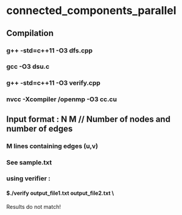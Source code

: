 # connected_components_parallel
## Compilation
### g++ -std=c++11 -O3 dfs.cpp
### gcc -O3 dsu.c 
### g++ -std=c++11 -O3 verify.cpp
### nvcc -Xcompiler /openmp -O3 cc.cu
## Input format : N M // Number of nodes and number of edges
### M lines containing edges (u,v)
### See sample.txt
### using verifier : 
#### $./verify output_file1.txt output_file2.txt \\
Results do not match!
